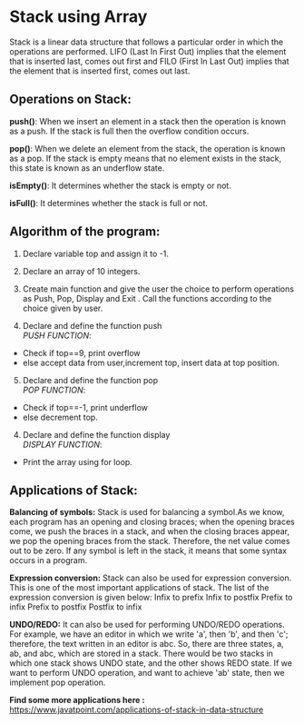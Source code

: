 # Stack using Array
Stack is a linear data structure that follows a particular order in which the operations are performed. LIFO (Last In First Out) implies that the element that is inserted last, comes out first and FILO (First In Last Out) implies that the element that is inserted first, comes out last.


## Operations on Stack:

**push()**: When we insert an element in a stack then the operation is known as a push. If the stack is full then the overflow condition occurs.


**pop()**: When we delete an element from the stack, the operation is known as a pop. If the stack is empty means that no element exists in the stack, this state is known as an underflow state.



**isEmpty()**: It determines whether the stack is empty or not.

**isFull()**: It determines whether the stack is full or not.

## Algorithm of the program:

1. Declare variable top and assign it to -1.

2. Declare an array of 10 integers.

3. Create main function and give the user the choice to perform operations as Push, Pop, Display and Exit . Call the functions according to the choice given by user.

4. Declare and define the function push<br>
 _PUSH FUNCTION_:
- Check if top==9, print overflow 
- else accept data from user,increment top, insert data at top position.

5. Declare and define the function pop<br>
_POP FUNCTION_:
- Check if top==-1, print underflow
- else decrement top.

4. Declare and define the function display<br>
_DISPLAY FUNCTION_:
- Print the array using for loop.


## Applications of Stack:

**Balancing of symbols:** Stack is used for balancing a symbol.As we know, each program has an opening and closing braces; when the opening braces come, we push the braces in a stack, and when the closing braces appear, we pop the opening braces from the stack. Therefore, the net value comes out to be zero. If any symbol is left in the stack, it means that some syntax occurs in a program.

**Expression conversion:** Stack can also be used for expression conversion. This is one of the most important applications of stack. The list of the expression conversion is given below:
Infix to prefix
Infix to postfix
Prefix to infix
Prefix to postfix
Postfix to infix

**UNDO/REDO:** It can also be used for performing UNDO/REDO operations. For example, we have an editor in which we write 'a', then 'b', and then 'c'; therefore, the text written in an editor is abc. So, there are three states, a, ab, and abc, which are stored in a stack. There would be two stacks in which one stack shows UNDO state, and the other shows REDO state.
If we want to perform UNDO operation, and want to achieve 'ab' state, then we implement pop operation.

**Find some more applications here :**</br>
https://www.javatpoint.com/applications-of-stack-in-data-structure



